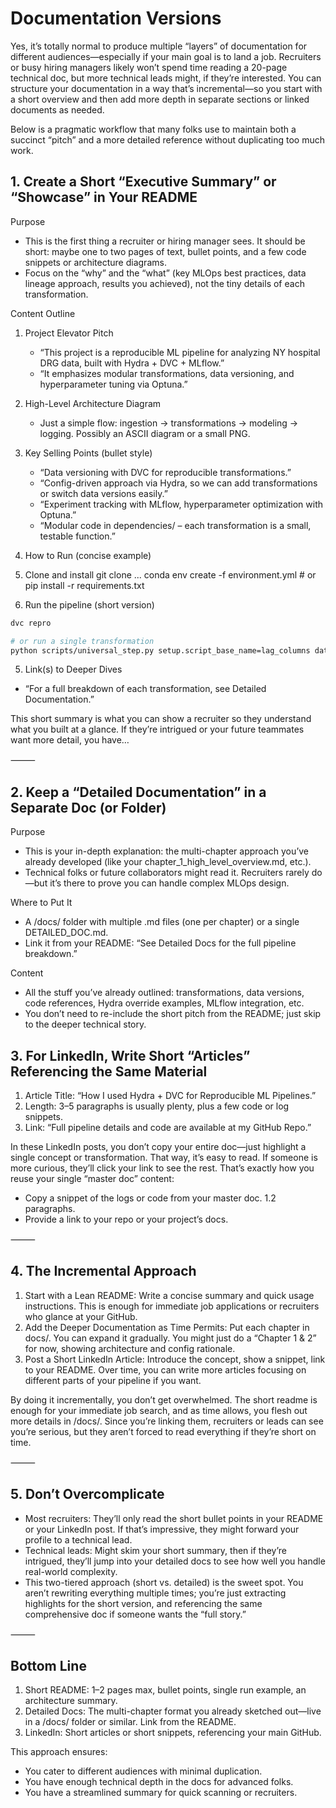 # Documentation Versions

Yes, it’s totally normal to produce multiple “layers” of documentation for different audiences—especially if your main goal is to land a job. Recruiters or busy hiring managers likely won’t spend time reading a 20-page technical doc, but more technical leads might, if they’re interested. You can structure your documentation in a way that’s incremental—so you start with a short overview and then add more depth in separate sections or linked documents as needed.

Below is a pragmatic workflow that many folks use to maintain both a succinct “pitch” and a more detailed reference without duplicating too much work.


## 1. Create a Short “Executive Summary” or “Showcase” in Your README

Purpose
- This is the first thing a recruiter or hiring manager sees. It should be short: maybe one to two pages of text, bullet points, and a few code snippets or architecture diagrams.
- Focus on the “why” and the “what” (key MLOps best practices, data lineage approach, results you achieved), not the tiny details of each transformation.

Content Outline
1. Project Elevator Pitch
    - “This project is a reproducible ML pipeline for analyzing NY hospital DRG data, built with Hydra + DVC + MLflow.”
    - “It emphasizes modular transformations, data versioning, and hyperparameter tuning via Optuna.”
2. High-Level Architecture Diagram
    - Just a simple flow: ingestion → transformations → modeling → logging. Possibly an ASCII diagram or a small PNG.
3. Key Selling Points (bullet style)
    - “Data versioning with DVC for reproducible transformations.”
    - “Config-driven approach via Hydra, so we can add transformations or switch data versions easily.”
    - “Experiment tracking with MLflow, hyperparameter optimization with Optuna.”
    - “Modular code in dependencies/ – each transformation is a small, testable function.”
4. How to Run (concise example)

1. Clone and install
git clone ...
conda env create -f environment.yml  # or pip install -r requirements.txt
2. Run the pipeline (short version)

```sh
dvc repro
```

```sh
# or run a single transformation
python scripts/universal_step.py setup.script_base_name=lag_columns data_versions=v10
```

5.	Link(s) to Deeper Dives
- “For a full breakdown of each transformation, see Detailed Documentation.”

This short summary is what you can show a recruiter so they understand what you built at a glance. If they’re intrigued or your future teammates want more detail, you have…

⸻

## 2. Keep a “Detailed Documentation” in a Separate Doc (or Folder)

Purpose
- This is your in-depth explanation: the multi-chapter approach you’ve already developed (like your chapter_1_high_level_overview.md, etc.).
- Technical folks or future collaborators might read it. Recruiters rarely do—but it’s there to prove you can handle complex MLOps design.

Where to Put It
- A /docs/ folder with multiple .md files (one per chapter) or a single DETAILED_DOC.md.
- Link it from your README: “See Detailed Docs for the full pipeline breakdown.”

Content
- All the stuff you’ve already outlined: transformations, data versions, code references, Hydra override examples, MLflow integration, etc.
- You don’t need to re-include the short pitch from the README; just skip to the deeper technical story.


## 3. For LinkedIn, Write Short “Articles” Referencing the Same Material
1. Article Title: “How I used Hydra + DVC for Reproducible ML Pipelines.”
2. Length: 3–5 paragraphs is usually plenty, plus a few code or log snippets.
3. Link: “Full pipeline details and code are available at my GitHub Repo.”

In these LinkedIn posts, you don’t copy your entire doc—just highlight a single concept or transformation. That way, it’s easy to read. If someone is more curious, they’ll click your link to see the rest. That’s exactly how you reuse your single “master doc” content:
- Copy a snippet of the logs or code from your master doc.
1.2 paragraphs.
- Provide a link to your repo or your project’s docs.

⸻

## 4. The Incremental Approach
1. Start with a Lean README: Write a concise summary and quick usage instructions. This is enough for immediate job applications or recruiters who glance at your GitHub.
2. Add the Deeper Documentation as Time Permits: Put each chapter in docs/. You can expand it gradually. You might just do a “Chapter 1 & 2” for now, showing architecture and config rationale.
3. Post a Short LinkedIn Article: Introduce the concept, show a snippet, link to your README. Over time, you can write more articles focusing on different parts of your pipeline if you want.

By doing it incrementally, you don’t get overwhelmed. The short readme is enough for your immediate job search, and as time allows, you flesh out more details in /docs/. Since you’re linking them, recruiters or leads can see you’re serious, but they aren’t forced to read everything if they’re short on time.

⸻

## 5. Don’t Overcomplicate
- Most recruiters: They’ll only read the short bullet points in your README or your LinkedIn post. If that’s impressive, they might forward your profile to a technical lead.
- Technical leads: Might skim your short summary, then if they’re intrigued, they’ll jump into your detailed docs to see how well you handle real-world complexity.
- This two-tiered approach (short vs. detailed) is the sweet spot. You aren’t rewriting everything multiple times; you’re just extracting highlights for the short version, and referencing the same comprehensive doc if someone wants the “full story.”

⸻

## Bottom Line
1. Short README: 1–2 pages max, bullet points, single run example, an architecture summary.
2. Detailed Docs: The multi-chapter format you already sketched out—live in a /docs/ folder or similar. Link from the README.
3. LinkedIn: Short articles or short snippets, referencing your main GitHub.

This approach ensures:
- You cater to different audiences with minimal duplication.
- You have enough technical depth in the docs for advanced folks.
- You have a streamlined summary for quick scanning or recruiters.
